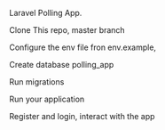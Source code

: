 Laravel Polling App.

Clone This repo, master branch

Configure the env file fron env.example, 

Create database polling_app

Run migrations

Run your application 

Register and login, interact with the app
